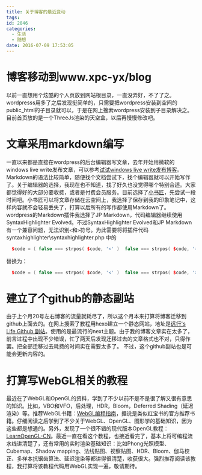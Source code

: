 ```yaml
---
title: 关于博客的最近变动
tags:
id: 2046
categories:
  - 生活
  - 随想
date: 2016-07-09 17:53:05
---
```


# 博客移动到www.xpc-yx/blog

以前一直想用个炫酷的个人页放到网站根目录，一直没弄好，不了了之。wordpresss用多了之后发现挺简单的，只需要把wordpress安装到空间的public_html的子目录就可以，于是在网上搜索wordpress安装到子目录解决之。目前首页放的是一个ThreeJs渲染的天空盒，以后再慢慢修改吧。

# 文章采用markdown编写

一直以来都是直接在wordpress的后台编辑器写文章，去年开始用微软的windows live write发布文章，可以参考[试试windows live write发布博客](http://www.xpc-yx.com/blog/2015/11/25/%E8%AF%95%E8%AF%95windows-live-write%E5%8F%91%E5%B8%83%E5%8D%9A%E5%AE%A2/)。
Markdown的语法比较简单，随便找个文档尝试下，找个编辑器就可以开始写作了。关于编辑器的选择，我现在也不知道，找了好久也没觉得哪个特别合适。大家都觉得好的大部分要收费，或者是付费会员服务。目前选择了[小书匠](http://soft.xiaoshujiang.com/)，先尝试一段时间吧。小书匠可以将文章存储在云空间上，我选择了保存到我的印象笔记中，这样内容就不会轻易丢失了，打算以后所有的写作都使用Markdown了。
wordpress的Markdown插件我选择了JP Markdown，代码编辑器继续使用SyntaxHighlighter Evolved。不过SyntaxHighlighter Evolved和JP Markdown有一个兼容问题，无法识别`<`和`>`符号。为此需要将将插件代码syntaxhighlighter\syntaxhighlighter.php 中的

``` cpp
  $code = ( false === strpos( $code, '<' )  false === strpos( $code, '>' )  2 == $this->get_code_format($post) ) ? strip_tags( $code ) : htmlspecialchars( $code ); 
```

替换为：

``` cpp
  $code = ( false === strpos( $code, '<' )  false === strpos( $code, '>' ) ) ? strip_tags( $code ) : htmlspecialchars( $code ); 
```

# 建立了个github的静态副站

由于上个月20号左右博客的流量就耗尽了，所以这个月本来打算将博客迁移到github上面去的。在网上搜索了教程用hexo建立一个静态网站，地址是[远行's Life Github 副站](https://xpc-yx.github.io/)。使用的是最流行的next主题。由于我的博客文章实在太多了，前言过程中出现不少错误，忙了两天后发现迁移过去的文章格式也不对，只得作罢。把全部迁移过去耗费的时间实在需要太多了。
不过，这个github副站也是可能会更新内容的。

# 打算写WebGL相关的教程

最近在了WebGL和OpenGL的资料，学到了不少以前不是不是很了解又很有意思的知识。比如，VBO和VFO，后处理，HDR，Bloom，Deferred Shading（延迟渲染）等。推荐WebGL书籍：[WebGL编程指南](https://book.douban.com/subject/25909351/)，据说是类似红宝书的官方推荐书籍。仔细阅读之后学到了不少关于WebGL、OpenGL、图形学的基础知识，因为这些都是想通的。另外，发现了一个很不错的现代版本OpenGL教程：[ LearnOpenGL-CN](https://learnopengl-cn.readthedocs.io/zh/latest/)。最近一直在看这个教程，也接近看完了，基本上将可编程流水线讲清楚了，还有常用的实时渲染基础知识：比如Phong光照模型、Cubemap、Shadow mapping、法线贴图、视察贴图、HDR、Bloom、伽马校正、多样本抗锯齿算法、延迟渲染等都讲得很清楚，收获很大。强烈推荐阅读该教程，我打算将该教程代码用WebGL实现一遍，敬请期待。